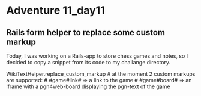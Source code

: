 # Adventure 11_day11

## Rails form helper to replace some custom markup

Today, I was working on a Rails-app to store chess games and notes, so I decided to copy a snippet from its code to my challange directory.

WikiTextHelper.replace_custom_markup
    # at the moment 2 custom markups are supported:
    # #game<id>#link# => a link to the game
    # #game<id>#board# => an iframe with a pgn4web-board displaying the pgn-text of the game
    
